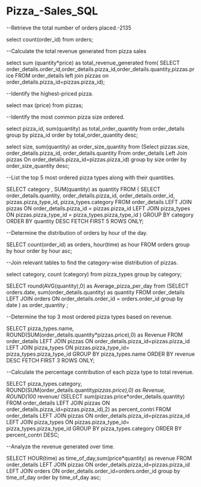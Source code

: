 # Pizza_-Sales_SQL
--Retrieve the total number of orders placed.-2135

select count(order_id) from orders;


--Calculate the total revenue generated from pizza  sales 

select sum (quantity*price) as total_revenue_generated 
from(
SELECT order_details.order_id,order_details.pizza_id,order_details.quantity,pizzas.price
FROM order_details left join pizzas 
on order_details.pizza_id=pizzas.pizza_id);


--Identify the highest-priced pizza.

select max (price) from pizzas;


--Identify the most common pizza size ordered.

select pizza_id, sum(quantity) as total_order_quantity from order_details group by pizza_id order by total_order_quantity desc;

select size, sum(quantity) as order_size_quantity from (Select pizzas.size, order_details.pizza_id, order_details.quantity
From order_details Left Join pizzas
On order_details.pizza_id=pizzas.pizza_id) group by size order by order_size_quantity desc;


--List the top 5 most ordered pizza types along with their quantities.

SELECT category , SUM(quantity) as quantity
FROM (
SELECT 
    order_details.quantity,
    order_details.pizza_id,
    order_details.order_id, 
    pizzas.pizza_type_id, 
    pizza_types.category
FROM 
    order_details
LEFT JOIN 
    pizzas 
    ON order_details.pizza_id = pizzas.pizza_id
LEFT JOIN 
    pizza_types 
    ON pizzas.pizza_type_id = pizza_types.pizza_type_id )
    GROUP BY category
    ORDER BY quantity DESC
    FETCH FIRST 5 ROWS ONLY;

--Determine the distribution of orders by hour of the day.

SELECT count(order_id) as orders, hour(time) as hour 
FROM orders
group by hour
order by hour asc;

--Join relevant tables to find the category-wise distribution of pizzas.

select category,  count (category) 
from pizza_types
group by category;

SELECT round(AVG(quantity),0) as Average_pizza_per_day
from (SELECT  orders.date, sum(order_details.quantity) as quantity
FROM order_details 
LEFT JOIN orders
ON order_details.order_id = orders.order_id
group by date )
as order_quantity ;

--Determine the top 3 most ordered pizza types based on revenue.

SELECT pizza_types.name, ROUND(SUM(order_details.quantity*pizzas.price),0) as Revenue
FROM order_details 
LEFT JOIN pizzas 
ON order_details.pizza_id=pizzas.pizza_id
LEFT JOIN pizza_types
ON pizzas.pizza_type_id= pizza_types.pizza_type_id
GROUP BY pizza_types.name
ORDER BY revenue DESC
FETCH FIRST 3 ROWS ONLY;

--Calculate the percentage contribution of each pizza type to total revenue.

SELECT pizza_types.category,
       ROUND(SUM(order_details.quantity*pizzas.price),0) as Revenue,
       ROUND(100* revenue/ (SELECT sum(pizzas.price*order_details.quantity) 
                            FROM order_details LEFT JOIN pizzas 
                            ON order_details.pizza_id=pizzas.pizza_id),2) 
                         as percent_contri
FROM order_details 
LEFT JOIN pizzas 
ON order_details.pizza_id=pizzas.pizza_id
LEFT JOIN pizza_types
ON pizzas.pizza_type_id= pizza_types.pizza_type_id
GROUP BY pizza_types.category
ORDER BY percent_contri DESC;

--Analyze the  revenue generated over time.

SELECT HOUR(time) as time_of_day,sum(price*quantity) as revenue
FROM order_details 
LEFT JOIN pizzas 
ON order_details.pizza_id=pizzas.pizza_id
LEFT JOIN orders
ON order_details.order_id=orders.order_id
group by time_of_day
order by time_of_day asc;
